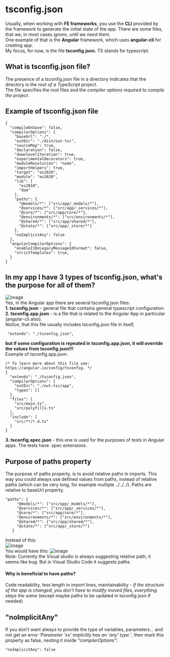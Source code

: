# tsconfig.json
Usually, when working with **FE frameworks**, you use the **CLI** provided by the framework to generate the initial state of the app. There are some files, that we, in most cases *ignore, until we need them*.  
One example of that is the **Angular** framework, which uses **angular-cli** for creating app.  
My focus, for now, is the file **tsconfig.json.** TS stands for typescript.

## What is tsconfig.json file?
The presence of a tsconfig.json file in a directory indicates that the directory is the *root of a TypeScript project*.  
The file specifies the root files and the *compiler options required to compile the project*.

## Example of tsconfig.json file
```
{
  "compileOnSave": false,
  "compilerOptions": {
    "baseUrl": "./",
    "outDir": "./dist/out-tsc",
    "sourceMap": true,
    "declaration": false,
    "downlevelIteration": true,
    "experimentalDecorators": true,
    "moduleResolution": "node",
    "importHelpers": true,
    "target": "es2020",
    "module": "es2020",
    "lib": [
      "es2018",
      "dom"
    ],
    "paths": {
      "@models/*": ["src/app/_models/*"],
      "@services/*": ["src/app/_services/*"],
      "@core/*": ["src/app/core/*"],
      "@environments/*": ["src/environments/*"],
      "@shared/*": ["src/app/shared/*"],
      "@state/*": ["src/app/_store/*"]
    },
    "noImplicitAny": false
  },
  "angularCompilerOptions": {
    "enableI18nLegacyMessageIdFormat": false,
    "strictTemplates": true,
  }
}

```

## In my app I have 3 types of tsconfig.json, what's the purpose for all of them?
![image](https://github.com/Dacili/tsconfig.json/assets/37112852/b4492e1c-24a9-4ada-b77c-6318d9a63242)  
Yes, in the Angular app there are several tsconfig.json files:  
**1. tsconfig.json** - general file that contains general typescript configuration.  
**2. tsconfig.app.json**  - is a file that is related to the Angular App in particular (angular-cli also).    
Notice, that this file usually includes tsconfig.json file in itself,  
```
 "extends": "./tsconfig.json",
```
 **but if some configuration is repeated in tsconfig.app.json, it will override the values from tsconfig.json!!!**  
 Example of tsconfig.app.json:  
```
/* To learn more about this file see: https://angular.io/config/tsconfig. */
{
  "extends": "./tsconfig.json",
  "compilerOptions": {
    "outDir": "./out-tsc/app",
    "types": []
  },
  "files": [
    "src/main.ts",
    "src/polyfills.ts"
  ],
  "include": [
    "src/**/*.d.ts"
  ]
}

```
**3. tsconfig.spec.json**  - this one is used for the purposes of tests in Angular apps. The tests have .spec extensions.

## Purpose of paths property
The purpose of paths property, is to avoid relative paths in imports. This way you could always use defined values from paths, instead of relative paths (which can be very long, for example multiple ../../../). Paths are relative to baseUrl property.  
 
 ```
"paths": {
      "@models/*": ["src/app/_models/*"],
      "@services/*": ["src/app/_services/*"],
      "@core/*": ["src/app/core/*"],
      "@environments/*": ["src/environments/*"],
      "@shared/*": ["src/app/shared/*"],
      "@state/*": ["src/app/_store/*"]
    }
```
Instead of this:  
![image](https://github.com/Dacili/tsconfig.json/assets/37112852/9fee6539-1703-46a0-bd49-3e2e3a3712fe)  
You would have this:
![image](https://github.com/Dacili/tsconfig.json/assets/37112852/eba9187a-4f57-4343-bcbb-95c0800a8ff6)  
Note: Currently the Visual studio is always suggesting relative path, it seems like bug. But in Visual Studio Code it suggests paths.  
#### Why is beneficial to have paths?
Code readability, less length in import lines, maintainability - *if the structure of the app is changed, you don't have to modify moved files, everything stays the same* (except maybe paths to be updated in tsconfig json if needed)  

## "noImplicitAny"
If you don't want always to provide the type of variables, parameters... and not get an error *'Parameter 'xx' implicitly has an 'any' type.'*, then mark this property as false, nesting it inside *"compilerOptions"*:
```
"noImplicitAny": false
```

